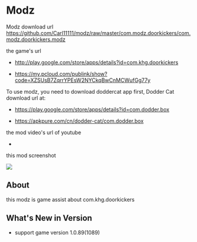 # Modz

Modz download url https://github.com/Carl11111/modz/raw/master/com.modz.doorkickers/com.modz.doorkickers.modz

the game's url

* http://play.google.com/store/apps/details?id=com.khg.doorkickers

* https://my.pcloud.com/publink/show?code=XZSUsB7ZqrrYPEsW2NYCkqBwCnMCWufGg77y

To use modz, you need to download doddercat app first, Dodder Cat download url at:

* https://play.google.com/store/apps/details?id=com.dodder.box

* https://apkpure.com/cn/dodder-cat/com.dodder.box
                      
the mod video's url of youtube

* 

this mod screenshot

![](https://github.com/Carl11111/modz/blob/master/com.modz.doorkickers/screenshot/modz.jpg)


## About

this modz is game assist about com.khg.doorkickers

## What's New in Version

* support game version 1.0.89(1089) 
